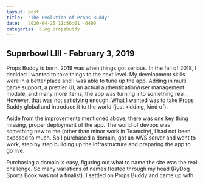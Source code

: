```yaml
---
layout: post
title:  "The Evolution of Props Buddy"
date:   2020-04-25 11:56:01 -0400
categories: blog propsbuddy
---
```


## Superbowl LIII - February 3, 2019
Props Buddy is born. 2019 was when things got serious. In the fall of 2018, I decided I wanted to take things to the next level. My development skills were in a better place and I was able to tune up the app. Adding in multi game support, a prettier UI, an actual authentication/user management module, and many more items, the app was turning into something real. However, that was not satisfying enough. What I wanted was to take Props Buddy global and introduce it to the world (just kidding, kind of).

Aside from the improvements mentioned above, there was one key thing missing, proper deployment of the app. The world of devops was something new to me (other than minor work in Teamcity), I had not been exposed to much. So I purchased a domain, got an AWS server and went to work, step by step building up the infrastructure and preparing the app to go live.

Purchasing a domain is easy, figuring out what to name the site was the real challenge. So many variations of names floated through my head (RyDog Sports Book was not a finalist). I settled on Props Buddy and came up with 